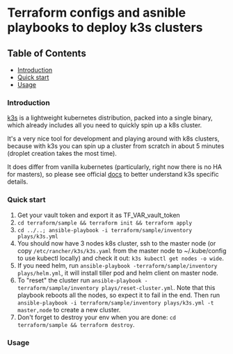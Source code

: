 Terraform configs and asnible playbooks to deploy k3s clusters
==============================================================

Table of Contents
-----------------
* [Introduction](#introduction)
* [Quick start](#quick-start)
* [Usage](#usage)

### Introduction

[k3s](https://k3s.io/) is a lightweight kubernetes distribution, packed into a single
binary, which already includes all you need to quickly spin up a k8s cluster.

It's a very nice tool for development and playing around with k8s clusters, because with k3s
you can spin up a cluster from scratch in about 5 minutes (droplet creation takes the most time).

It does differ from vanilla kubernetes (particularly, right now there is no HA for masters),
so please see official [docs](https://github.com/rancher/k3s/blob/master/README.md) to better
understand k3s specific details.

### Quick start

1. Get your vault token and export it as TF_VAR_vault_token
1. `cd terraform/sample && terraform init && terraform apply`
1. `cd ../..; ansible-playbook -i terraform/sample/inventory plays/k3s.yml`
1. You should now have 3 nodes k8s cluster, ssh to the master node (or copy `/etc/rancher/k3s/k3s.yaml` 
from the master node to ~/.kube/config to use kubectl locally) and check it out: `k3s kubectl get nodes -o wide`.
1. If you need helm, run `ansible-playbook -terraform/sample/inventory plays/helm.yml`, it will install tiller pod
and helm client on master node.
1. To "reset" the cluster run `ansible-playbook -terraform/sample/inventory plays/reset-cluster.yml`. Note that this playbook reboots
all the nodes, so expect it to fail in the end. Then run `ansible-playbook -i terraform/sample/inventory plays/k3s.yml -t master,node` to 
create a new cluster.
1. Don't forget to destroy your env when you are done: `cd terraform/sample && terraform destroy`.

### Usage
